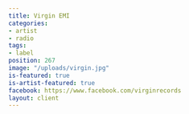 ```yaml
---
title: Virgin EMI
categories:
- artist
- radio
tags:
- label
position: 267
image: "/uploads/virgin.jpg"
is-featured: true
is-artist-featured: true
facebook: https://www.facebook.com/virginrecords
layout: client
---
```


